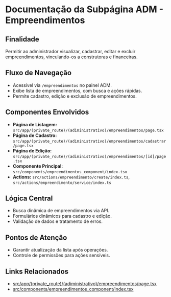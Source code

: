 # Documentação da Subpágina ADM - Empreendimentos

## Finalidade
Permitir ao administrador visualizar, cadastrar, editar e excluir empreendimentos, vinculando-os a construtoras e financeiras.

## Fluxo de Navegação
- Acessível via `/empreendimentos` no painel ADM.
- Exibe lista de empreendimentos, com busca e ações rápidas.
- Permite cadastro, edição e exclusão de empreendimentos.

## Componentes Envolvidos
- **Página de Listagem:** `src/app/(private_route)/(adiministrativo)/empreendimentos/page.tsx`
- **Página de Cadastro:** `src/app/(private_route)/(adiministrativo)/empreendimentos/cadastrar/page.tsx`
- **Página de Edição:** `src/app/(private_route)/(adiministrativo)/empreendimentos/[id]/page.tsx`
- **Componente Principal:** `src/components/empreendimentos_component/index.tsx`
- **Actions:** `src/actions/empreendimento/create/index.ts`, `src/actions/empreendimento/service/index.ts`

## Lógica Central
- Busca dinâmica de empreendimentos via API.
- Formulários dinâmicos para cadastro e edição.
- Validação de dados e tratamento de erros.

## Pontos de Atenção
- Garantir atualização da lista após operações.
- Controle de permissões para ações sensíveis.

## Links Relacionados
- [src/app/(private_route)/(adiministrativo)/empreendimentos/page.tsx](../../src/app/(private_route)/(adiministrativo)/empreendimentos/page.tsx)
- [src/components/empreendimentos_component/index.tsx](../../src/components/empreendimentos_component/index.tsx)
